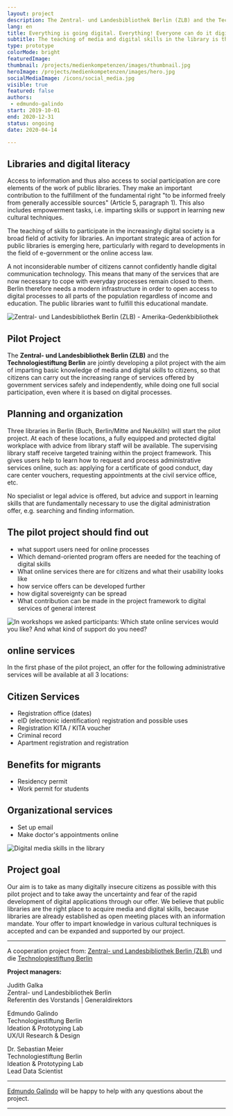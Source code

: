 ```yaml
---
layout: project
description: The Zentral- und Landesbibliothek Berlin (ZLB) and the Technologiestiftung Berlin are jointly developing a pilot project with the aim of imparting basic knowledge of media and digital skills to citizens, so that citizens can complete the increasing range of services offered by government services safely and independently, while ensuring full social participation, wherever it relies on digital processes.
lang: en
title: Everything is going digital. Everything! Everyone can do it digitally. Everyone?
subtitle: The teaching of media and digital skills in the library is the goal of the joint pilot project by the Central and State Library Berlin (ZLB) and the Berlin Technology Foundation.
type: prototype
colorMode: bright
featuredImage: 
thumbnail: /projects/medienkompetenzen/images/thumbnail.jpg
heroImage: /projects/medienkompetenzen/images/hero.jpg
socialMediaImage: /icons/social_media.jpg
visible: true
featured: false
authors: 
 - edmundo-galindo
start: 2019-10-01
end: 2020-12-31
status: ongoing
date: 2020-04-14

---
```


## Libraries and digital literacy

Access to information and thus also access to social participation are core elements of the work of public libraries. They make an important contribution to the fulfillment of the fundamental right "to be informed freely from generally accessible sources" (Article 5, paragraph 1). This also includes empowerment tasks, i.e. imparting skills or support in learning new cultural techniques.

The teaching of skills to participate in the increasingly digital society is a broad field of activity for libraries. An important strategic area of ​​action for public libraries is emerging here, particularly with regard to developments in the field of e-government or the online access law.

A not inconsiderable number of citizens cannot confidently handle digital communication technology. This means that many of the services that are now necessary to cope with everyday processes remain closed to them. Berlin therefore needs a modern infrastructure in order to open access to digital processes to all parts of the population regardless of income and education. The public libraries want to fulfill this educational mandate.

![Zentral- und Landesbibliothek Berlin (ZLB) - Amerika-Gedenkbibliothek](/projects/medienkompetenzen/images/amerikagedenkbibliothek.jpeg)

## Pilot Project

The **Zentral- und Landesbibliothek Berlin (ZLB)** and the **Technologiestiftung Berlin** are jointly developing a pilot project with the aim of imparting basic knowledge of media and digital skills to citizens, so that citizens can carry out the increasing range of services offered by government services safely and independently, while doing one full social participation, even where it is based on digital processes.

## Planning and organization

Three libraries in Berlin (Buch, Berlin/Mitte and Neukölln) will start the pilot project. At each of these locations, a fully equipped and protected digital workplace with advice from library staff will be available. The supervising library staff receive targeted training within the project framework. This gives users help to learn how to request and process administrative services online, such as: applying for a certificate of good conduct, day care center vouchers, requesting appointments at the civil service office, etc.

No specialist or legal advice is offered, but advice and support in learning skills that are fundamentally necessary to use the digital administration offer, e.g. searching and finding information.

## The pilot project should find out

- what support users need for online processes
- Which demand-oriented program offers are needed for the teaching of digital skills
- What online services there are for citizens and what their usability looks like
- how service offers can be developed further
- how digital sovereignty can be spread
- What contribution can be made in the project framework to digital services of general interest

![In workshops we asked participants: Which state online services would you like? And what kind of support do you need?](/projects/medienkompetenzen/images/dienstleistungen.jpg)

## online services

In the first phase of the pilot project, an offer for the following administrative services will be available at all 3 locations:

## Citizen Services

- Registration office (dates)
- eID (electronic identification) registration and possible uses
- Registration KITA / KITA voucher
- Criminal record
- Apartment registration and registration

## Benefits for migrants

- Residency permit
- Work permit for students

## Organizational services

- Set up email
- Make doctor's appointments online

![Digital media skills in the library](/projects/medienkompetenzen/images/thumbnail.jpg)

## Project goal

Our aim is to take as many digitally insecure citizens as possible with this pilot project and to take away the uncertainty and fear of the rapid development of digital applications through our offer. We believe that public libraries are the right place to acquire media and digital skills, because libraries are already established as open meeting places with an information mandate. Your offer to impart knowledge in various cultural techniques is accepted and can be expanded and supported by our project.

---

A cooperation project from: 
[Zentral- und Landesbibliothek Berlin (ZLB)](https://www.zlb.de/) und die [Technologiestiftung Berlin](https://www.technologiestiftung-berlin.de/de/startseite/)

**Project managers:**

Judith Galka\
Zentral- und Landesbibliothek Berlin\
Referentin des Vorstands | Generaldirektors

Edmundo Galindo\
Technologiestiftung Berlin\
Ideation & Prototyping Lab\
UX/UI Research & Design

Dr. Sebastian Meier\
Technologiestiftung Berlin\
Ideation & Prototyping Lab\
Lead Data Scientist

---

[Edmundo Galindo](mailto:galindo@technologiestiftung-berlin.de) will be happy to help with any questions about the project.

---